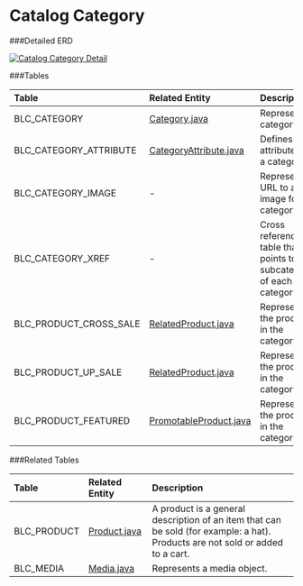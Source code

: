 # Catalog Category



###Detailed ERD

[![Catalog Category Detail](dataModel/CatalogCategoryDetailedERD.png)](_img/dataModel/CatalogCategoryDetailedERD.png)

###Tables

| Table               | Related Entity    | Description                                         |
|:--------------------|:------------------|:----------------------------------------------------|
|BLC_CATEGORY         | [Category.java](http://javadoc.broadleafcommerce.org/current/framework/org/broadleafcommerce/core/catalog/domain/Category.html)          | Represents a category.  |
|BLC_CATEGORY_ATTRIBUTE  | [CategoryAttribute.java](http://javadoc.broadleafcommerce.org/current/framework/org/broadleafcommerce/core/catalog/domain/CategoryAttribute.html)       | Defines attributes for a category.  |
|BLC_CATEGORY_IMAGE   | -          | Represents a URL to an image for the category.  |
|BLC_CATEGORY_XREF | -             | Cross reference table that points to the subcategories of each category.  |
|BLC_PRODUCT_CROSS_SALE | [RelatedProduct.java](http://javadoc.broadleafcommerce.org/current/framework/org/broadleafcommerce/core/catalog/domain/RelatedProduct.html)        | Represents the products in the category.  |
|BLC_PRODUCT_UP_SALE    | [RelatedProduct.java](http://javadoc.broadleafcommerce.org/current/framework/org/broadleafcommerce/core/catalog/domain/RelatedProduct.html)         | Represents the products in the category.  |
|BLC_PRODUCT_FEATURED   | [PromotableProduct.java](http://javadoc.broadleafcommerce.org/current/framework/org/broadleafcommerce/core/catalog/domain/PromotableProduct.html)      | Represents the products in the category.  |




###Related Tables

| Table               | Related Entity    | Description                                         |
|:--------------------|:------------------|:----------------------------------------------------|
|BLC_PRODUCT          | [Product.java](http://javadoc.broadleafcommerce.org/current/framework/org/broadleafcommerce/core/catalog/domain/Product.html)          | A product is a general description of an item that can be sold (for example: a hat). Products are not sold or added to a cart.  |
|BLC_MEDIA            | [Media.java](http://javadoc.broadleafcommerce.org/current/framework/org/broadleafcommerce/core/media/domain/Media.html)          | Represents a media object.  |
